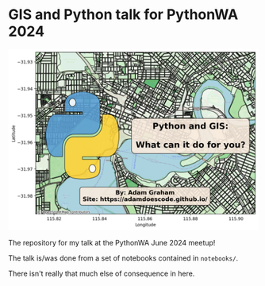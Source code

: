 # GIS and Python talk for PythonWA 2024

![python meetup talk png](./figures/python_logo_map.png)

The repository for my talk at the PythonWA June 2024 meetup!

The talk is/was done from a set of notebooks contained in `notebooks/`.

There isn't really that much else of consequence in here.
